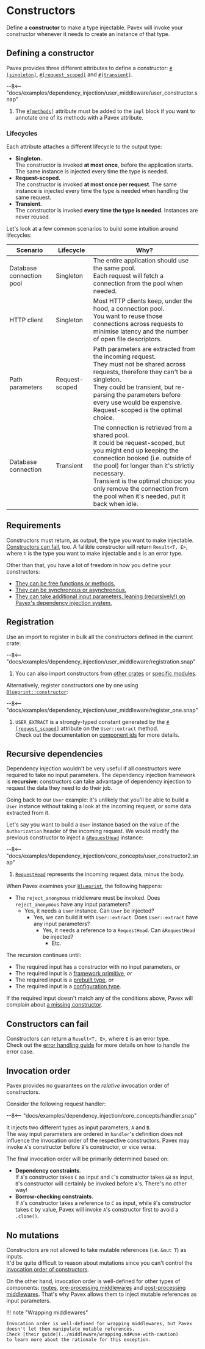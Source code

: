 # Constructors

Define a **constructor** to make a type injectable.
Pavex will invoke your constructor whenever it needs to create an instance of that type.

## Defining a constructor

Pavex provides three different attributes to define a constructor: [`#[singleton]`][singleton_attr], [`#[request_scoped]`][request_scoped_attr] and [`#[transient]`][transient_attr].

--8<-- "docs/examples/dependency_injection/user_middleware/user_constructor.snap"

1. The [`#[methods]`][methods_attr] attribute must be added to the `impl` block if you want to annotate one of its methods with a Pavex attribute.

### Lifecycles

Each attribute attaches a different lifecycle to the output type:

- **Singleton.**\
  The constructor is invoked **at most once**, before the application starts.
  The same instance is injected every time the type is needed.
- **Request-scoped.**\
  The constructor is invoked **at most once per request**.
  The same instance is injected every time the type is needed when handling the same request.
- **Transient.**\
  The constructor is invoked **every time the type is needed**.
  Instances are never reused.

Let's look at a few common scenarios to build some intuition around lifecycles:

| Scenario                 | Lifecycle      | Why?                                                                                                                                                                                                                                                                                                                              |
| ------------------------ | -------------- | --------------------------------------------------------------------------------------------------------------------------------------------------------------------------------------------------------------------------------------------------------------------------------------------------------------------------------- |
| Database connection pool | Singleton      | The entire application should use the same pool. <br/>Each request will fetch a connection from the pool when needed.                                                                                                                                                                                                             |
| HTTP client              | Singleton      | Most HTTP clients keep, under the hood, a connection pool. <br/>You want to reuse those connections across requests to minimise latency and the number of open file descriptors.                                                                                                                                                  |
| Path parameters          | Request-scoped | Path parameters are extracted from the incoming request. <br/> They must not be shared across requests, therefore they can't be a singleton.<br/> They could be transient, but re-parsing the parameters before every use would be expensive.<br/>Request-scoped is the optimal choice.                                           |
| Database connection      | Transient      | The connection is retrieved from a shared pool.<br/>It could be request-scoped, but you might end up keeping the connection booked (i.e. outside of the pool) for longer than it's strictly necessary.<br/>Transient is the optimal choice: you only remove the connection from the pool when it's needed, put it back when idle. |

## Requirements

Constructors must return, as output, the type you want to make injectable.\
[Constructors can fail](#constructors-can-fail), too. A fallible constructor will return `Result<T, E>`, where `T` is the type you want to make injectable and `E` is an error type.

Other than that, you have a lot of freedom in how you define your constructors:

- [They can be free functions or methods.](/guide/attributes/functions_and_methods.md)
- [They can be synchronous or asynchronous.](/guide/attributes/sync_or_async.md)
- [They can take additional input parameters, leaning (recursively!) on Pavex's dependency injection system.](#recursive-dependencies)

## Registration

Use an import to register in bulk all the constructors defined in the current crate:

--8<-- "docs/examples/dependency_injection/user_middleware/registration.snap"

1. You can also import constructors from [other crates][import_other_crates] or [specific modules][import_specific_modules].

Alternatively, register constructors one by one using [`Blueprint::constructor`][Blueprint::constructor]:

--8<-- "docs/examples/dependency_injection/user_middleware/register_one.snap"

1. `USER_EXTRACT` is a strongly-typed constant generated by the [`#[request_scoped]`][request_scoped_attr] attribute on the `User::extract` method.\
   Check out the documentation on [component ids](/guide/attributes/component_id.md) for more details.

## Recursive dependencies

Dependency injection wouldn't be very useful if all constructors were required to take no input parameters.
The dependency injection framework is **recursive**: constructors can take advantage of dependency injection
to request the data they need to do their job.

Going back to our `User` example: it's unlikely that you'll be able to build a `User` instance without
taking a look at the incoming request, or some data extracted from it.

Let's say you want to build a `User` instance based on the value of the `Authorization` header
of the incoming request. We would modify the previous constructor to inject a [`&RequestHead`][RequestHead] instance:

--8<-- "docs/examples/dependency_injection/core_concepts/user_constructor2.snap"

1. [`RequestHead`][RequestHead] represents the incoming request data, minus the body.

When Pavex examines your [`Blueprint`][Blueprint], the following happens:

- The `reject_anonymous` middleware must be invoked. Does `reject_anonymous` have any input parameters?
  - Yes, it needs a `User` instance. Can `User` be injected?
    - Yes, we can build it with `User::extract`. Does `User::extract` have any input parameters?
      - Yes, it needs a reference to a `RequestHead`. Can `&RequestHead` be injected?
        - Etc.

The recursion continues until:

- The required input has a constructor with no input parameters, _or_
- The required input is a [framework primitive](framework_primitives.md), _or_
- The required input is a [prebuilt type](prebuilt_types.md), _or_
- The required input is a [configuration type](../configuration/index.md).

If the required input doesn't match any of the conditions above, Pavex will complain about
[a missing constructor](../../getting_started/quickstart/dependency_injection.md#missing-constructor).

## Constructors can fail

Constructors can return a `Result<T, E>`, where `E` is an error type.\
Check out the [error handling guide](../errors/error_handlers.md) for more details on how to handle the error case.

## Invocation order

Pavex provides no guarantees on the _relative_ invocation order of constructors.

Consider the following request handler:

--8<-- "docs/examples/dependency_injection/core_concepts/handler.snap"

It injects two different types as input parameters, `A` and `B`.\
The way input parameters are ordered in `handler`'s definition does not influence the invocation order
of the respective constructors. Pavex may invoke `A`'s constructor before `B`'s constructor,
or vice versa.

The final invocation order will be primarily determined based on:

- **Dependency constraints**.\
  If `A`'s constructor takes `C` as input and `C`'s constructor takes `&B` as input,
  `B`'s constructor will certainly be invoked before `A`'s. There's no other way!
- **Borrow-checking constraints**.\
  If `A`'s constructor takes a reference to `C` as input, while `B`'s constructor takes `C` by value,
  Pavex will invoke `A`'s constructor first to avoid a `.clone()`.

## No mutations

Constructors are not allowed to take mutable references (i.e. `&mut T`) as inputs.\
It'd be quite difficult to reason about mutations since you can't control the
[invocation order of constructors](#invocation-order).

On the other hand, invocation order is well-defined for other types of components:
[routes](../routing/index.md),
[pre-processing middlewares](../middleware/pre_processing.md) and
[post-processing middlewares](../middleware/post_processing.md).
That's why Pavex allows them to inject mutable references as input parameters.

!!! note "Wrapping middlewares"

    Invocation order is well-defined for wrapping middlewares, but Pavex
    doesn't let them manipulate mutable references.  
    Check [their guide](../middleware/wrapping.md#use-with-caution) 
    to learn more about the rationale for this exception.

[Blueprint]: /api_reference/pavex/blueprint/struct.Blueprint.html
[Blueprint::constructor]: /api_reference/pavex/blueprint/struct.Blueprint.html#method.constructor
[Lifecycle::Singleton]: /api_reference/pavex/blueprint/constructor/enum.Lifecycle.html#variant.Singleton
[Lifecycle::RequestScoped]: /api_reference/pavex/blueprint/constructor/enum.Lifecycle.html#variant.RequestScoped
[Lifecycle::Transient]: /api_reference/pavex/blueprint/constructor/enum.Lifecycle.html#variant.Transient
[RequestHead]: /api_reference/pavex/request/struct.RequestHead.html
[server SDK crate]: ../project_structure/server_sdk.md
[singleton_attr]: /api_reference/pavex/attr.singleton.html
[request_scoped_attr]: /api_reference/pavex/attr.request_scoped.html
[transient_attr]: /api_reference/pavex/attr.transient.html
[methods_attr]: /api_reference/pavex/attr.methods.html
[import_other_crates]: /api_reference/pavex/struct.Blueprint.html#dependencies
[import_specific_modules]: /api_reference/pavex/struct.Blueprint.html#specific-modules
